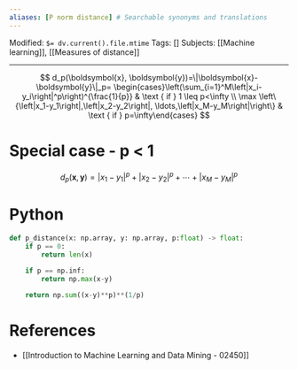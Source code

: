 ```yaml
---
aliases: [P norm distance] # Searchable synonyms and translations
---
```

Modified: `$= dv.current().file.mtime`
Tags: []
Subjects: [[Machine learning]], [[Measures of distance]]
****

$$
d_p(\boldsymbol{x}, \boldsymbol{y})=\|\boldsymbol{x}-\boldsymbol{y}\|_p= \begin{cases}\left(\sum_{i=1}^M\left|x_i-y_i\right|^p\right)^{\frac{1}{p}} & \text { if } 1 \leq p<\infty \\ \max \left\{\left|x_1-y_1\right|,\left|x_2-y_2\right|, \ldots,\left|x_M-y_M\right|\right\} & \text { if } p=\infty\end{cases}
$$

# Special case - p < 1
$$
d_p(\boldsymbol{x}, \boldsymbol{y})=\left|x_1-y_1\right|^p+\left|x_2-y_2\right|^p+\cdots+\left|x_M-y_M\right|^p
$$

# Python

```python
def p_distance(x: np.array, y: np.array, p:float) -> float:
    if p == 0:
        return len(x)
    
    if p == np.inf:
        return np.max(x-y)

    return np.sum((x-y)**p)**(1/p)
```


# References
- [[Introduction to Machine Learning and Data Mining - 02450]]